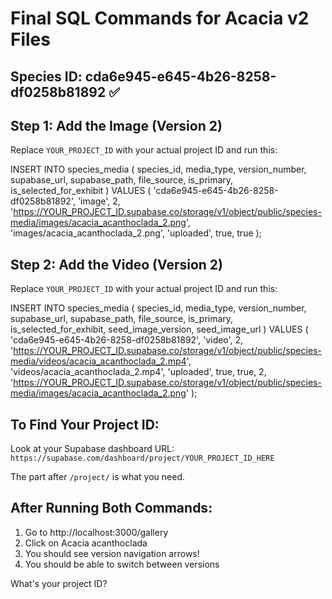 # Final SQL Commands for Acacia v2 Files

## Species ID: cda6e945-e645-4b26-8258-df0258b81892 ✅

## Step 1: Add the Image (Version 2)
Replace `YOUR_PROJECT_ID` with your actual project ID and run this:

INSERT INTO species_media (
    species_id,
    media_type,
    version_number,
    supabase_url,
    supabase_path,
    file_source,
    is_primary,
    is_selected_for_exhibit
) VALUES (
    'cda6e945-e645-4b26-8258-df0258b81892',
    'image',
    2,
    'https://YOUR_PROJECT_ID.supabase.co/storage/v1/object/public/species-media/images/acacia_acanthoclada_2.png',
    'images/acacia_acanthoclada_2.png',
    'uploaded',
    true,
    true
);

## Step 2: Add the Video (Version 2)
Replace `YOUR_PROJECT_ID` with your actual project ID and run this:

INSERT INTO species_media (
    species_id,
    media_type,
    version_number,
    supabase_url,
    supabase_path,
    file_source,
    is_primary,
    is_selected_for_exhibit,
    seed_image_version,
    seed_image_url
) VALUES (
    'cda6e945-e645-4b26-8258-df0258b81892',
    'video',
    2,
    'https://YOUR_PROJECT_ID.supabase.co/storage/v1/object/public/species-media/videos/acacia_acanthoclada_2.mp4',
    'videos/acacia_acanthoclada_2.mp4',
    'uploaded',
    true,
    true,
    2,
    'https://YOUR_PROJECT_ID.supabase.co/storage/v1/object/public/species-media/images/acacia_acanthoclada_2.png'
);

## To Find Your Project ID:
Look at your Supabase dashboard URL:
`https://supabase.com/dashboard/project/YOUR_PROJECT_ID_HERE`

The part after `/project/` is what you need.

## After Running Both Commands:
1. Go to http://localhost:3000/gallery
2. Click on Acacia acanthoclada
3. You should see version navigation arrows!
4. You should be able to switch between versions

What's your project ID?